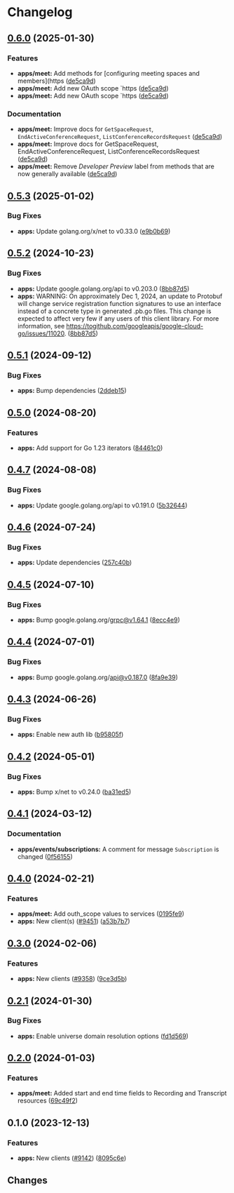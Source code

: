 # Changelog

## [0.6.0](https://github.com/googleapis/google-cloud-go/compare/apps/v0.5.3...apps/v0.6.0) (2025-01-30)


### Features

* **apps/meet:** Add methods for [configuring meeting spaces and members](https ([de5ca9d](https://github.com/googleapis/google-cloud-go/commit/de5ca9d636e15ca22c6487c690aeaf815630d129))
* **apps/meet:** Add new OAuth scope `https ([de5ca9d](https://github.com/googleapis/google-cloud-go/commit/de5ca9d636e15ca22c6487c690aeaf815630d129))
* **apps/meet:** Add new OAuth scope `https ([de5ca9d](https://github.com/googleapis/google-cloud-go/commit/de5ca9d636e15ca22c6487c690aeaf815630d129))


### Documentation

* **apps/meet:** Improve docs for `GetSpaceRequest`, `EndActiveConferenceRequest`, `ListConferenceRecordsRequest` ([de5ca9d](https://github.com/googleapis/google-cloud-go/commit/de5ca9d636e15ca22c6487c690aeaf815630d129))
* **apps/meet:** Improve docs for GetSpaceRequest, EndActiveConferenceRequest, ListConferenceRecordsRequest ([de5ca9d](https://github.com/googleapis/google-cloud-go/commit/de5ca9d636e15ca22c6487c690aeaf815630d129))
* **apps/meet:** Remove *Developer Preview* label from methods that are now generally available ([de5ca9d](https://github.com/googleapis/google-cloud-go/commit/de5ca9d636e15ca22c6487c690aeaf815630d129))

## [0.5.3](https://github.com/googleapis/google-cloud-go/compare/apps/v0.5.2...apps/v0.5.3) (2025-01-02)


### Bug Fixes

* **apps:** Update golang.org/x/net to v0.33.0 ([e9b0b69](https://github.com/googleapis/google-cloud-go/commit/e9b0b69644ea5b276cacff0a707e8a5e87efafc9))

## [0.5.2](https://github.com/googleapis/google-cloud-go/compare/apps/v0.5.1...apps/v0.5.2) (2024-10-23)


### Bug Fixes

* **apps:** Update google.golang.org/api to v0.203.0 ([8bb87d5](https://github.com/googleapis/google-cloud-go/commit/8bb87d56af1cba736e0fe243979723e747e5e11e))
* **apps:** WARNING: On approximately Dec 1, 2024, an update to Protobuf will change service registration function signatures to use an interface instead of a concrete type in generated .pb.go files. This change is expected to affect very few if any users of this client library. For more information, see https://togithub.com/googleapis/google-cloud-go/issues/11020. ([8bb87d5](https://github.com/googleapis/google-cloud-go/commit/8bb87d56af1cba736e0fe243979723e747e5e11e))

## [0.5.1](https://github.com/googleapis/google-cloud-go/compare/apps/v0.5.0...apps/v0.5.1) (2024-09-12)


### Bug Fixes

* **apps:** Bump dependencies ([2ddeb15](https://github.com/googleapis/google-cloud-go/commit/2ddeb1544a53188a7592046b98913982f1b0cf04))

## [0.5.0](https://github.com/googleapis/google-cloud-go/compare/apps/v0.4.7...apps/v0.5.0) (2024-08-20)


### Features

* **apps:** Add support for Go 1.23 iterators ([84461c0](https://github.com/googleapis/google-cloud-go/commit/84461c0ba464ec2f951987ba60030e37c8a8fc18))

## [0.4.7](https://github.com/googleapis/google-cloud-go/compare/apps/v0.4.6...apps/v0.4.7) (2024-08-08)


### Bug Fixes

* **apps:** Update google.golang.org/api to v0.191.0 ([5b32644](https://github.com/googleapis/google-cloud-go/commit/5b32644eb82eb6bd6021f80b4fad471c60fb9d73))

## [0.4.6](https://github.com/googleapis/google-cloud-go/compare/apps/v0.4.5...apps/v0.4.6) (2024-07-24)


### Bug Fixes

* **apps:** Update dependencies ([257c40b](https://github.com/googleapis/google-cloud-go/commit/257c40bd6d7e59730017cf32bda8823d7a232758))

## [0.4.5](https://github.com/googleapis/google-cloud-go/compare/apps/v0.4.4...apps/v0.4.5) (2024-07-10)


### Bug Fixes

* **apps:** Bump google.golang.org/grpc@v1.64.1 ([8ecc4e9](https://github.com/googleapis/google-cloud-go/commit/8ecc4e9622e5bbe9b90384d5848ab816027226c5))

## [0.4.4](https://github.com/googleapis/google-cloud-go/compare/apps/v0.4.3...apps/v0.4.4) (2024-07-01)


### Bug Fixes

* **apps:** Bump google.golang.org/api@v0.187.0 ([8fa9e39](https://github.com/googleapis/google-cloud-go/commit/8fa9e398e512fd8533fd49060371e61b5725a85b))

## [0.4.3](https://github.com/googleapis/google-cloud-go/compare/apps/v0.4.2...apps/v0.4.3) (2024-06-26)


### Bug Fixes

* **apps:** Enable new auth lib ([b95805f](https://github.com/googleapis/google-cloud-go/commit/b95805f4c87d3e8d10ea23bd7a2d68d7a4157568))

## [0.4.2](https://github.com/googleapis/google-cloud-go/compare/apps/v0.4.1...apps/v0.4.2) (2024-05-01)


### Bug Fixes

* **apps:** Bump x/net to v0.24.0 ([ba31ed5](https://github.com/googleapis/google-cloud-go/commit/ba31ed5fda2c9664f2e1cf972469295e63deb5b4))

## [0.4.1](https://github.com/googleapis/google-cloud-go/compare/apps/v0.4.0...apps/v0.4.1) (2024-03-12)


### Documentation

* **apps/events/subscriptions:** A comment for message `Subscription` is changed ([0f56155](https://github.com/googleapis/google-cloud-go/commit/0f56155e01cb9f27f58b905dd5ff910964ad25d5))

## [0.4.0](https://github.com/googleapis/google-cloud-go/compare/apps/v0.3.0...apps/v0.4.0) (2024-02-21)


### Features

* **apps/meet:** Add outh_scope values to services ([0195fe9](https://github.com/googleapis/google-cloud-go/commit/0195fe9292274ff9d86c71079a8e96ed2e5f9331))
* **apps:** New client(s) ([#9451](https://github.com/googleapis/google-cloud-go/issues/9451)) ([a53b7b7](https://github.com/googleapis/google-cloud-go/commit/a53b7b795f2f2011e7c498d2317d487052ef0a47))

## [0.3.0](https://github.com/googleapis/google-cloud-go/compare/apps/v0.2.1...apps/v0.3.0) (2024-02-06)


### Features

* **apps:** New clients ([#9358](https://github.com/googleapis/google-cloud-go/issues/9358)) ([9ce3d5b](https://github.com/googleapis/google-cloud-go/commit/9ce3d5b63d2c41119b64e691118303be4ae1b204))

## [0.2.1](https://github.com/googleapis/google-cloud-go/compare/apps/v0.2.0...apps/v0.2.1) (2024-01-30)


### Bug Fixes

* **apps:** Enable universe domain resolution options ([fd1d569](https://github.com/googleapis/google-cloud-go/commit/fd1d56930fa8a747be35a224611f4797b8aeb698))

## [0.2.0](https://github.com/googleapis/google-cloud-go/compare/apps/v0.1.0...apps/v0.2.0) (2024-01-03)


### Features

* **apps/meet:** Added start and end time fields to Recording and Transcript resources ([69c49f2](https://github.com/googleapis/google-cloud-go/commit/69c49f2537af8064e7b18e4845c3b2fbd502f141))

## 0.1.0 (2023-12-13)


### Features

* **apps:** New clients ([#9142](https://github.com/googleapis/google-cloud-go/issues/9142)) ([8095c6e](https://github.com/googleapis/google-cloud-go/commit/8095c6ee342d9cca812c966b708ba48398fd91ed))

## Changes
